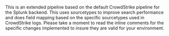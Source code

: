 This is an extended pipeline based on the default CrowdStrike pipeline for the Splunk backend. This uses sourcetypes to improve search performance and does field mapping based on the specific sourcetypes used in CrowdStrike logs. Please take a moment to read the inline comments for the specific changes implemented to insure they are valid for your environment.